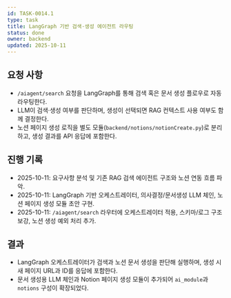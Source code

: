 ```yaml
---
id: TASK-0014.1
type: task
title: LangGraph 기반 검색·생성 에이전트 라우팅
status: done
owner: backend
updated: 2025-10-11
---
```


## 요청 사항
- `/aiagent/search` 요청을 LangGraph를 통해 검색 혹은 문서 생성 플로우로 자동 라우팅한다.
- LLM이 검색·생성 여부를 판단하며, 생성이 선택되면 RAG 컨텍스트 사용 여부도 함께 결정한다.
- 노션 페이지 생성 로직을 별도 모듈(`backend/notions/notionCreate.py`)로 분리하고, 생성 결과를 API 응답에 포함한다.

## 진행 기록
- 2025-10-11: 요구사항 분석 및 기존 RAG 검색 에이전트 구조와 노션 연동 흐름 파악.
- 2025-10-11: LangGraph 기반 오케스트레이터, 의사결정/문서생성 LLM 체인, 노션 페이지 생성 모듈 초안 구현.
- 2025-10-11: `/aiagent/search` 라우터에 오케스트레이터 적용, 스키마/로그 구조 보강, 노션 생성 예외 처리 추가.

## 결과
- LangGraph 오케스트레이터가 검색과 노션 문서 생성을 판단해 실행하며, 생성 시 새 페이지 URL과 ID를 응답에 포함한다.
- 문서 생성용 LLM 체인과 Notion 페이지 생성 모듈이 추가되어 `ai_module`과 `notions` 구성이 확장되었다.

